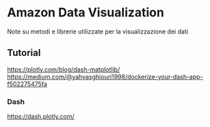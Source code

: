 # Amazon Data Visualization #

Note su metodi e librerie utilizzate per la visualizzazione dei dati

## Tutorial ##
https://plotly.com/blog/dash-matplotlib/
https://medium.com/@yahyasghiouri1998/dockerize-your-dash-app-f502275475fa


### Dash ###
https://dash.plotly.com/

